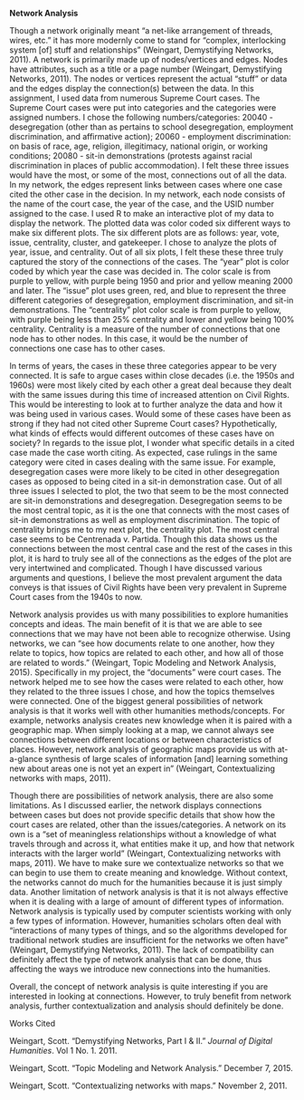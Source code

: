 **Network Analysis**

<p>Though a network originally meant “a net-like arrangement of threads, wires, etc.” it has more modernly come to stand for “complex, interlocking system [of] stuff and relationships” (Weingart, Demystifying Networks, 2011). A network is primarily made up of nodes/vertices and edges. Nodes have attributes, such as a title or a page number (Weingart, Demystifying Networks, 2011).  The nodes or vertices represent the actual “stuff” or data and the edges display the connection(s) between the data. In this assignment, I used data from numerous Supreme Court cases. The Supreme Court cases were put into categories and the categories were assigned numbers. I chose the following numbers/categories: 20040 - desegregation (other than as pertains to school desegregation, employment discrimination, and affirmative action); 20060 - employment discrimination: on basis of race, age, religion, illegitimacy, national origin, or working conditions; 20080 - sit-in demonstrations (protests against racial discrimination in places of public accommodation). I felt these three issues would have the most, or some of the most, connections out of all the data. In my network, the edges represent links between cases where one case cited the other case in the decision. In my network, each node consists of the name of the court case, the year of the case, and the USID number assigned to the case. I used R to make an interactive plot of my data to display the network. The plotted data was color coded six different ways to make six different plots. The six different plots are as follows: year, vote, issue, centrality, cluster, and gatekeeper. I chose to analyze the plots of year, issue, and centrality. Out of all six plots, I felt these these three truly captured the story of the connections of the cases. The “year” plot is color coded by which year the case was decided in. The color scale is from purple to yellow, with purple being 1950 and prior and yellow meaning 2000 and later. The “issue” plot uses green, red, and blue to represent the three different categories of desegregation, employment discrimination, and sit-in demonstrations. The “centrality” plot color scale is from purple to yellow, with purple being less than 25% centrality and lower and yellow being 100% centrality. Centrality is a measure of the number of connections that one node has to other nodes. In this case, it would be the number of connections one case has to other cases.</p>


<p>In terms of years, the cases in these three categories appear to be very connected. It is safe to argue cases within close decades (i.e. the 1950s and 1960s) were most likely cited by each other a great deal because they dealt with the same issues during this time of increased attention on Civil Rights. This would be interesting to look at to further analyze the data and how it was being used in various cases. Would some of these cases have been as strong if they had not cited other Supreme Court cases? Hypothetically, what kinds of effects would different outcomes of these cases have on society? In regards to the issue plot, I wonder what specific details in a cited case made the case worth citing. As expected, case rulings in the same category were cited in cases dealing with the same issue. For example, desegregation cases were more likely to be cited in other desegregation cases as opposed to being cited in a sit-in demonstration case. Out of all three issues I selected to plot, the two that seem to be the most connected are sit-in demonstrations and desegregation. Desegregation seems to be the most central topic, as it is the one that connects with the most cases of sit-in demonstrations as well as employment discrimination. The topic of centrality brings me to my next plot, the centrality plot. The most central case seems to be Centrenada v. Partida. Though this data shows us the connections between the most central case and the rest of the cases in this plot, it is hard to truly see all of the connections as the edges of the plot are very intertwined and complicated. Though I have discussed various arguments and questions, I believe the most prevalent argument the data conveys is that issues of Civil Rights have been very prevalent in Supreme Court cases from the 1940s to now. 
  
  
Network analysis provides us with many possibilities to explore humanities concepts and ideas. The main benefit of it is that we are able to see connections that we may have not been able to recognize otherwise. Using networks, we can “see how documents relate to one another, how they relate to topics, how topics are related to each other, and how all of those are related to words.” (Weingart, Topic Modeling and Network Analysis, 2015). Specifically in my project, the “documents” were court cases. The network helped me to see how the cases were related to each other, how they related to the three issues I chose, and how the topics themselves were connected. One of the biggest general possibilities of network analysis is that it works well with other humanities methods/concepts. For example, networks analysis creates new knowledge when it is paired with a geographic map. When simply looking at a map, we cannot always see connections between different locations or between characteristics of places. However, network analysis of geographic maps provide us with at-a-glance synthesis of large scales of information [and] learning something new about areas one is not yet an expert in” (Weingart, Contextualizing networks with maps, 2011). 


Though there are possibilities of network analysis, there are also some limitations. As I discussed earlier, the network displays connections between cases but does not provide specific details that show how the court cases are related, other than the issues/categories. A network on its own is a “set of meaningless relationships without a knowledge of what travels through and across it, what entities make it up, and how that network interacts with the larger world” (Weingart, Contextualizing networks with maps, 2011). We have to make sure we contextualize networks so that we can begin to use them to create meaning and knowledge. Without context, the networks cannot do much for the humanities because it is just simply data. Another limitation of network analysis is that it is not always effective when it is dealing with a large of amount of different types of information. Network analysis is typically used by computer scientists working with only a few types of information. However, humanities scholars often deal with “interactions of many types of things, and so the algorithms developed for traditional network studies are insufficient for the networks we often have” (Weingart, Demystifying Networks, 2011). The lack of compatibility can definitely affect the type of network analysis that can be done, thus affecting the ways we introduce new connections into the humanities. 


Overall, the concept of network analysis is quite interesting if you are interested in looking at connections. However, to truly benefit from network analysis, further contextualization and analysis should definitely be done. 

Works Cited

Weingart, Scott. “Demystifying Networks, Part I &amp; II.” *Journal of Digital Humanities*. Vol 1 No. 1. 2011.

Weingart, Scott. “Topic Modeling and Network Analysis.” December 7, 2015.

Weingart, Scott. “Contextualizing networks with maps.” November 2, 2011.</p>
